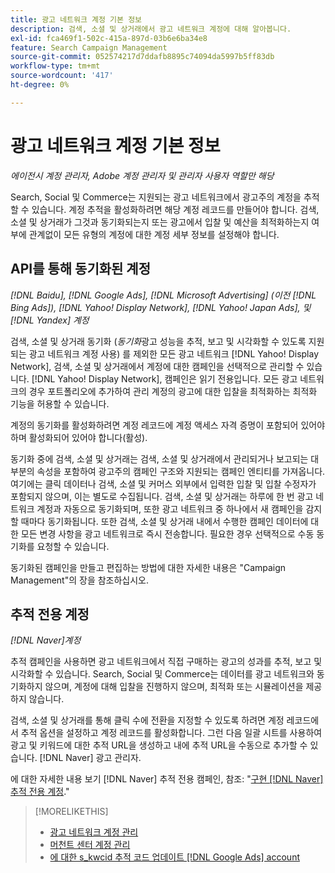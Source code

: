 ```yaml
---
title: 광고 네트워크 계정 기본 정보
description: 검색, 소셜 및 상거래에서 광고 네트워크 계정에 대해 알아봅니다.
exl-id: fca469f1-502c-415a-897d-03b6e6ba34e8
feature: Search Campaign Management
source-git-commit: 052574217d7ddafb8895c74094da5997b5ff83db
workflow-type: tm+mt
source-wordcount: '417'
ht-degree: 0%

---
```


# 광고 네트워크 계정 기본 정보

*에이전시 계정 관리자, Adobe 계정 관리자 및 관리자 사용자 역할만 해당*

Search, Social 및 Commerce는 지원되는 광고 네트워크에서 광고주의 계정을 추적할 수 있습니다. 계정 추적을 활성화하려면 해당 계정 레코드를 만들어야 합니다. 검색, 소셜 및 상거래가 그것과 동기화되는지 또는 광고에서 입찰 및 예산을 최적화하는지 여부에 관계없이 모든 유형의 계정에 대한 계정 세부 정보를 설정해야 합니다.

## API를 통해 동기화된 계정

*[!DNL Baidu], [!DNL Google Ads], [!DNL Microsoft Advertising] (이전 [!DNL Bing Ads]), [!DNL Yahoo! Display Network], [!DNL Yahoo! Japan Ads], 및 [!DNL Yandex] 계정*

검색, 소셜 및 상거래 동기화 (*동기화*&#x200B;광고 성능을 추적, 보고 및 시각화할 수 있도록 지원되는 광고 네트워크 계정 사용) 를 제외한 모든 광고 네트워크 [!DNL Yahoo! Display Network], 검색, 소셜 및 상거래에서 계정에 대한 캠페인을 선택적으로 관리할 수 있습니다. [!DNL Yahoo! Display Network], 캠페인은 읽기 전용입니다. 모든 광고 네트워크의 경우 포트폴리오에 추가하여 관리 계정의 광고에 대한 입찰을 최적화하는 최적화 기능을 허용할 수 있습니다.

계정의 동기화를 활성화하려면 계정 레코드에 계정 액세스 자격 증명이 포함되어 있어야 하며 활성화되어 있어야 합니다(활성).

동기화 중에 검색, 소셜 및 상거래는 검색, 소셜 및 상거래에서 관리되거나 보고되는 대부분의 속성을 포함하여 광고주의 캠페인 구조와 지원되는 캠페인 엔티티를 가져옵니다. 여기에는 클릭 데이터나 검색, 소셜 및 커머스 외부에서 입력한 입찰 및 입찰 수정자가 포함되지 않으며, 이는 별도로 수집됩니다. 검색, 소셜 및 상거래는 하루에 한 번 광고 네트워크 계정과 자동으로 동기화되며, 또한 광고 네트워크 중 하나에서 새 캠페인을 감지할 때마다 동기화됩니다. 또한 검색, 소셜 및 상거래 내에서 수행한 캠페인 데이터에 대한 모든 변경 사항을 광고 네트워크로 즉시 전송합니다. 필요한 경우 선택적으로 수동 동기화를 요청할 수 있습니다.

동기화된 캠페인을 만들고 편집하는 방법에 대한 자세한 내용은 &quot;Campaign Management&quot;의 장을 참조하십시오.

## 추적 전용 계정

*[!DNL Naver]계정*

추적 캠페인을 사용하면 광고 네트워크에서 직접 구매하는 광고의 성과를 추적, 보고 및 시각화할 수 있습니다. Search, Social 및 Commerce는 데이터를 광고 네트워크와 동기화하지 않으며, 계정에 대해 입찰을 진행하지 않으며, 최적화 또는 시뮬레이션을 제공하지 않습니다.

검색, 소셜 및 상거래를 통해 클릭 수에 전환을 지정할 수 있도록 하려면 계정 레코드에서 추적 옵션을 설정하고 계정 레코드를 활성화합니다. 그런 다음 일괄 시트를 사용하여 광고 및 키워드에 대한 추적 URL을 생성하고 내에 추적 URL을 수동으로 추가할 수 있습니다. [!DNL Naver] 광고 관리자.

에 대한 자세한 내용 보기 [!DNL Naver] 추적 전용 캠페인, 참조: &quot;[구현 [!DNL Naver] 추적 전용 계정](/help/search-social-commerce/campaign-management/naver-tracking-only-account-implement.md).&quot;

>[!MORELIKETHIS]
>
>* [광고 네트워크 계정 관리](ad-network-account-manage.md)
>* [머천트 센터 계정 관리](merchant-account-manage.md)
>* [에 대한 s\_kwcid 추적 코드 업데이트 [!DNL Google Ads] account](update-skwcid-google.md)
